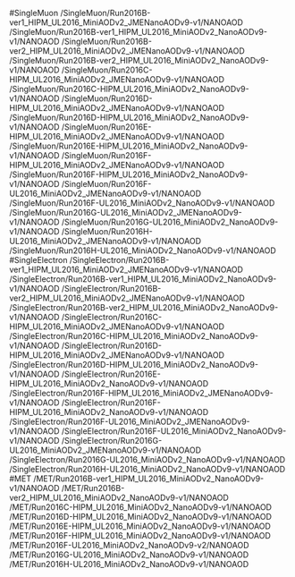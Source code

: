 #SingleMuon
/SingleMuon/Run2016B-ver1_HIPM_UL2016_MiniAODv2_JMENanoAODv9-v1/NANOAOD
/SingleMuon/Run2016B-ver1_HIPM_UL2016_MiniAODv2_NanoAODv9-v1/NANOAOD
/SingleMuon/Run2016B-ver2_HIPM_UL2016_MiniAODv2_JMENanoAODv9-v1/NANOAOD
/SingleMuon/Run2016B-ver2_HIPM_UL2016_MiniAODv2_NanoAODv9-v1/NANOAOD
/SingleMuon/Run2016C-HIPM_UL2016_MiniAODv2_JMENanoAODv9-v1/NANOAOD
/SingleMuon/Run2016C-HIPM_UL2016_MiniAODv2_NanoAODv9-v1/NANOAOD
/SingleMuon/Run2016D-HIPM_UL2016_MiniAODv2_JMENanoAODv9-v1/NANOAOD
/SingleMuon/Run2016D-HIPM_UL2016_MiniAODv2_NanoAODv9-v1/NANOAOD
/SingleMuon/Run2016E-HIPM_UL2016_MiniAODv2_JMENanoAODv9-v1/NANOAOD
/SingleMuon/Run2016E-HIPM_UL2016_MiniAODv2_NanoAODv9-v1/NANOAOD
/SingleMuon/Run2016F-HIPM_UL2016_MiniAODv2_JMENanoAODv9-v1/NANOAOD
/SingleMuon/Run2016F-HIPM_UL2016_MiniAODv2_NanoAODv9-v1/NANOAOD
/SingleMuon/Run2016F-UL2016_MiniAODv2_JMENanoAODv9-v1/NANOAOD
/SingleMuon/Run2016F-UL2016_MiniAODv2_NanoAODv9-v1/NANOAOD
/SingleMuon/Run2016G-UL2016_MiniAODv2_JMENanoAODv9-v1/NANOAOD
/SingleMuon/Run2016G-UL2016_MiniAODv2_NanoAODv9-v1/NANOAOD
/SingleMuon/Run2016H-UL2016_MiniAODv2_JMENanoAODv9-v1/NANOAOD
/SingleMuon/Run2016H-UL2016_MiniAODv2_NanoAODv9-v1/NANOAOD
#SingleElectron
/SingleElectron/Run2016B-ver1_HIPM_UL2016_MiniAODv2_JMENanoAODv9-v1/NANOAOD
/SingleElectron/Run2016B-ver1_HIPM_UL2016_MiniAODv2_NanoAODv9-v1/NANOAOD
/SingleElectron/Run2016B-ver2_HIPM_UL2016_MiniAODv2_JMENanoAODv9-v1/NANOAOD
/SingleElectron/Run2016B-ver2_HIPM_UL2016_MiniAODv2_NanoAODv9-v1/NANOAOD
/SingleElectron/Run2016C-HIPM_UL2016_MiniAODv2_JMENanoAODv9-v1/NANOAOD
/SingleElectron/Run2016C-HIPM_UL2016_MiniAODv2_NanoAODv9-v1/NANOAOD
/SingleElectron/Run2016D-HIPM_UL2016_MiniAODv2_JMENanoAODv9-v1/NANOAOD
/SingleElectron/Run2016D-HIPM_UL2016_MiniAODv2_NanoAODv9-v1/NANOAOD
/SingleElectron/Run2016E-HIPM_UL2016_MiniAODv2_NanoAODv9-v1/NANOAOD
/SingleElectron/Run2016F-HIPM_UL2016_MiniAODv2_JMENanoAODv9-v1/NANOAOD
/SingleElectron/Run2016F-HIPM_UL2016_MiniAODv2_NanoAODv9-v1/NANOAOD
/SingleElectron/Run2016F-UL2016_MiniAODv2_JMENanoAODv9-v1/NANOAOD
/SingleElectron/Run2016F-UL2016_MiniAODv2_NanoAODv9-v1/NANOAOD
/SingleElectron/Run2016G-UL2016_MiniAODv2_JMENanoAODv9-v1/NANOAOD
/SingleElectron/Run2016G-UL2016_MiniAODv2_NanoAODv9-v1/NANOAOD
/SingleElectron/Run2016H-UL2016_MiniAODv2_NanoAODv9-v1/NANOAOD
#MET
/MET/Run2016B-ver1_HIPM_UL2016_MiniAODv2_NanoAODv9-v1/NANOAOD
/MET/Run2016B-ver2_HIPM_UL2016_MiniAODv2_NanoAODv9-v1/NANOAOD
/MET/Run2016C-HIPM_UL2016_MiniAODv2_NanoAODv9-v1/NANOAOD
/MET/Run2016D-HIPM_UL2016_MiniAODv2_NanoAODv9-v1/NANOAOD
/MET/Run2016E-HIPM_UL2016_MiniAODv2_NanoAODv9-v1/NANOAOD
/MET/Run2016F-HIPM_UL2016_MiniAODv2_NanoAODv9-v1/NANOAOD
/MET/Run2016F-UL2016_MiniAODv2_NanoAODv9-v2/NANOAOD
/MET/Run2016G-UL2016_MiniAODv2_NanoAODv9-v1/NANOAOD
/MET/Run2016H-UL2016_MiniAODv2_NanoAODv9-v1/NANOAOD
